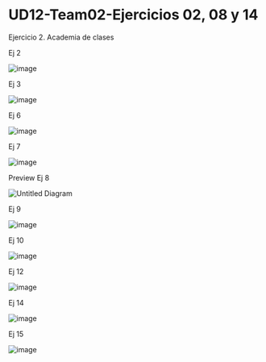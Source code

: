 # UD12-Team02-Ejercicios 02, 08 y 14
Ejercicio 2. Academia de clases 


Ej 2


![image](https://github.com/JagaScripts/UD12-Team02-Ejercicios-02-08-14/blob/master/Ejercicio2Academia_de_clases.jpg)


Ej 3 

![image](https://github.com/JagaScripts/UD12-Team02-Ejercicios-02-08-14/blob/master/Ex03-Provincias.PNG)

Ej 6

![image](https://github.com/JagaScripts/UD12-Team02-Ejercicios-02-08-14/blob/master/Ex06-Prestamos.PNG)

Ej 7

![image](https://github.com/JagaScripts/UD12-Team02-Ejercicios-02-08-14/blob/master/Ejercicio_7_Organigrama.jpg)

Preview Ej 8

![Untitled Diagram](https://user-images.githubusercontent.com/65864090/164624226-512f7854-9003-4b96-ae6d-92205ac47884.jpg)

Ej 9 

![image](https://github.com/JagaScripts/UD12-Team02-Ejercicios-02-08-14/blob/master/Ex09-PlatosPNG.PNG)

Ej 10

![image](https://github.com/JagaScripts/UD12-Team02-Ejercicios-02-08-14/blob/master/Ejercicio10Futbol.jpg)

Ej 12 

![image](https://github.com/JagaScripts/UD12-Team02-Ejercicios-02-08-14/blob/master/Ex12-Proyecctos.PNG)

Ej 14 

![image](https://github.com/JagaScripts/UD12-Team02-Ejercicios-02-08-14/blob/master/Ejercicio02-14RedSocial.PNG)

Ej 15 

![image](https://github.com/JagaScripts/UD12-Team02-Ejercicios-02-08-14/blob/master/Ex15-Menus.PNG)
